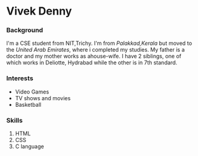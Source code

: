 # Vivek Denny

### Background
I'm a CSE student from NIT,Trichy. I'm from *Palakkad,Kerala* but moved to the *United Arab Emirates*, where i completed my studies. My father is a doctor and my mother works as ahouse-wife. I have 2 siblings, one of which works in Deliotte, Hydrabad while the other is in 7th standard.

### Interests
* Video Games
* TV shows and movies
* Basketball

### Skills
1. HTML
2. CSS
3. C language
